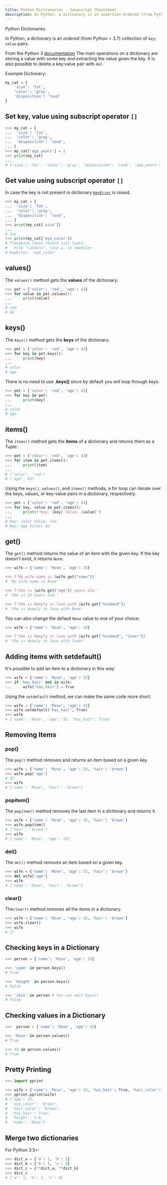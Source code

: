 ```yaml
---
title: Python Dictionaries - Javascript Cheatsheet
description: In Python, a dictionary is an insertion-ordered (from Python > 3.7) collection of key, value pairs.
---
```


<base-title :title="frontmatter.title" :description="frontmatter.description">
Python Dictionaries
</base-title>

In Python, a dictionary is an _ordered_ (from Python > 3.7) collection of `key`: `value` pairs.

<base-disclaimer>
  <base-disclaimer-title>
    From the Python 3 <a target="_blank" href="https://docs.python.org/3/tutorial/datastructures.html#dictionaries">documentation</a>
  </base-disclaimer-title>
  <base-disclaimer-content>
    The main operations on a dictionary are storing a value with some key and extracting the value given the key. It is also possible to delete a key:value pair with <code>del</code>.
  </base-disclaimer-content>
</base-disclaimer>

Example Dictionary:

```python
my_cat = {
    'size': 'fat',
    'color': 'gray',
    'disposition': 'loud'
}
```

## Set key, value using subscript operator `[]`
```python
>>> my_cat = {
...  'size': 'fat',
...  'color': 'gray',
...  'disposition': 'loud',
... }
>>> my_cat['age_years'] = 2
>>> print(my_cat)
...
# {'size': 'fat', 'color': 'gray', 'disposition': 'loud', 'age_years': 2}
```

## Get value using subscript operator `[]`

In case the key is not present in dictionary <a target="_blank" href="https://docs.python.org/3/library/exceptions.html#KeyError">`KeyError`</a> is raised.

```python
>>> my_cat = {
...  'size': 'fat',
...  'color': 'gray',
...  'disposition': 'loud',
... }
>>> print(my_cat['size'])
...
# fat
>>> print(my_cat['eye_color'])
# Traceback (most recent call last):
#   File "<stdin>", line 1, in <module>
# KeyError: 'eye_color'
```

## values()

The `values()` method gets the **values** of the dictionary:

```python
>>> pet = {'color': 'red', 'age': 42}
>>> for value in pet.values():
...     print(value)
...
# red
# 42
```

## keys()

The `keys()` method gets the **keys** of the dictionary:

```python
>>> pet = {'color': 'red', 'age': 42}
>>> for key in pet.keys():
...     print(key)
...
# color
# age
```

There is no need to use **.keys()** since by default you will loop through keys:

```python
>>> pet = {'color': 'red', 'age': 42}
>>> for key in pet:
...     print(key)
...
# color
# age
```

## items()

The `items()` method gets the **items** of a dictionary and returns them as a <router-link to=/cheatsheet/lists-and-tuples#the-tuple-data-type>Tuple</router-link>:

```python
>>> pet = {'color': 'red', 'age': 42}
>>> for item in pet.items():
...     print(item)
...
# ('color', 'red')
# ('age', 42)
```

Using the `keys()`, `values()`, and `items()` methods, a for loop can iterate over the keys, values, or key-value pairs in a dictionary, respectively.

```python
>>> pet = {'color': 'red', 'age': 42}
>>> for key, value in pet.items():
...     print(f'Key: {key} Value: {value}')
...
# Key: color Value: red
# Key: age Value: 42
```

## get()

The `get()` method returns the value of an item with the given key. If the key doesn't exist, it returns `None`:

```python
>>> wife = {'name': 'Rose', 'age': 33}

>>> f'My wife name is {wife.get("name")}'
# 'My wife name is Rose'

>>> f'She is {wife.get("age")} years old.'
# 'She is 33 years old.'

>>> f'She is deeply in love with {wife.get("husband")}'
# 'She is deeply in love with None'
```

You can also change the default `None` value to one of your choice:

```python
>>> wife = {'name': 'Rose', 'age': 33}

>>> f'She is deeply in love with {wife.get("husband", "lover")}'
# 'She is deeply in love with lover'
```

## Adding items with setdefault()

It's possible to add an item to a dictionary in this way:

```python
>>> wife = {'name': 'Rose', 'age': 33}
>>> if 'has_hair' not in wife:
...     wife['has_hair'] = True
```

Using the `setdefault` method, we can make the same code more short:

```python
>>> wife = {'name': 'Rose', 'age': 33}
>>> wife.setdefault('has_hair', True)
>>> wife
# {'name': 'Rose', 'age': 33, 'has_hair': True}
```

## Removing Items

### pop()

The `pop()` method removes and returns an item based on a given key.

```python
>>> wife = {'name': 'Rose', 'age': 33, 'hair': 'brown'}
>>> wife.pop('age')
# 33
>>> wife
# {'name': 'Rose', 'hair': 'brown'}
```

### popitem()

The `popitem()` method removes the last item in a dictionary and returns it.

```python
>>> wife = {'name': 'Rose', 'age': 33, 'hair': 'brown'}
>>> wife.popitem()
# ('hair', 'brown')
>>> wife
# {'name': 'Rose', 'age': 33}
```

### del()

The `del()` method removes an item based on a given key.

```python
>>> wife = {'name': 'Rose', 'age': 33, 'hair': 'brown'}
>>> del wife['age']
>>> wife
# {'name': 'Rose', 'hair': 'brown'}
```

### clear()

The`clear()` method removes all the items in a dictionary.

```python
>>> wife = {'name': 'Rose', 'age': 33, 'hair': 'brown'}
>>> wife.clear()
>>> wife
# {}
```

## Checking keys in a Dictionary

```python
>>> person = {'name': 'Rose', 'age': 33}

>>> 'name' in person.keys()
# True

>>> 'height' in person.keys()
# False

>>> 'skin' in person # You can omit keys()
# False
```

## Checking values in a Dictionary

```python
>>>  person = {'name': 'Rose', 'age': 33}

>>> 'Rose' in person.values()
# True

>>> 33 in person.values()
# True
```

## Pretty Printing

```python
>>> import pprint

>>> wife = {'name': 'Rose', 'age': 33, 'has_hair': True, 'hair_color': 'brown', 'height': 1.6, 'eye_color': 'brown'}
>>> pprint.pprint(wife)
# {'age': 33,
#  'eye_color': 'brown',
#  'hair_color': 'brown',
#  'has_hair': True,
#  'height': 1.6,
#  'name': 'Rose'}
```

## Merge two dictionaries

For Python 3.5+:

```python
>>> dict_a = {'a': 1, 'b': 2}
>>> dict_b = {'b': 3, 'c': 4}
>>> dict_c = {**dict_a, **dict_b}
>>> dict_c
# {'a': 1, 'b': 3, 'c': 4}
```
